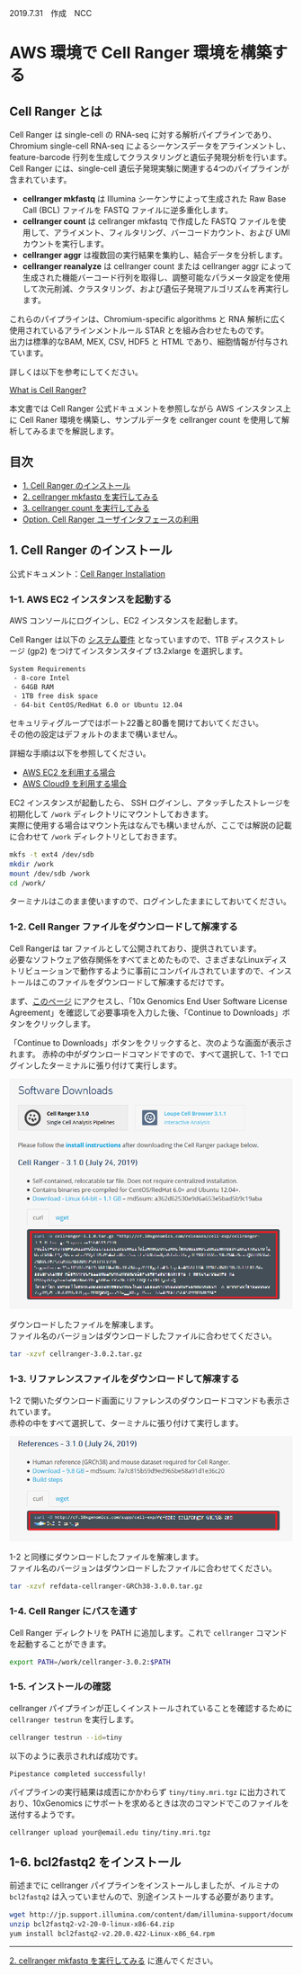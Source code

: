 2019.7.31　作成　NCC

# AWS 環境で Cell Ranger 環境を構築する

## Cell Ranger とは

Cell Ranger は single-cell の RNA-seq に対する解析パイプラインであり、Chromium single-cell RNA-seq によるシーケンスデータをアラインメントし、feature-barcode 行列を生成してクラスタリングと遺伝子発現分析を行います。  
Cell Ranger には、single-cell 遺伝子発現実験に関連する4つのパイプラインが含まれています。

 - **cellranger mkfastq** は Illumina シーケンサによって生成された Raw Base Call (BCL) ファイルを FASTQ ファイルに逆多重化します。
 - **cellranger count** は cellranger mkfastq で作成した FASTQ ファイルを使用して、アライメント、フィルタリング、バーコードカウント、および UMI カウントを実行します。 
 - **cellranger aggr** は複数回の実行結果を集約し、結合データを分析します。 
 - **cellranger reanalyze** は cellranger count または cellranger aggr によって生成された機能バーコード行列を取得し、調整可能なパラメータ設定を使用して次元削減、クラスタリング、および遺伝子発現アルゴリズムを再実行します。

これらのパイプラインは、Chromium-specific algorithms と RNA 解析に広く使用されているアラインメントルール STAR とを組み合わせたものです。   
出力は標準的なBAM, MEX, CSV, HDF5 と HTML であり、細胞情報が付与されています。

詳しくは以下を参考にしてください。

[What is Cell Ranger?](https://support.10xgenomics.com/single-cell-gene-expression/software/pipelines/latest/what-is-cell-ranger)

本文書では Cell Ranger 公式ドキュメントを参照しながら AWS インスタンス上に Cell Raner 環境を構築し、サンプルデータを cellranger count を使用して解析してみるまでを解説します。

## 目次

 - [1. Cell Ranger のインストール](#)
 - [2. cellranger mkfastq を実行してみる](./02_mkfastq.html)
 - [3. cellranger count を実行してみる](./03_count.html)
 - [Option. Cell Ranger ユーザインタフェースの利用](./99_ui.html)

## 1. Cell Ranger のインストール

公式ドキュメント：[Cell Ranger Installation](https://support.10xgenomics.com/single-cell-gene-expression/software/pipelines/latest/installation)

### 1-1. AWS EC2 インスタンスを起動する

AWS コンソールにログインし、EC2 インスタンスを起動します。

Cell Ranger は以下の [システム要件](https://support.10xgenomics.com/single-cell-gene-expression/software/overview/system-requirements) となっていますので、1TB ディスクストレージ (gp2) をつけてインスタンスタイプ t3.2xlarge を選択します。  

```
System Requirements
 - 8-core Intel
 - 64GB RAM
 - 1TB free disk space
 - 64-bit CentOS/RedHat 6.0 or Ubuntu 12.04
```

セキュリティグループではポート22番と80番を開けておいてください。  
その他の設定はデフォルトのままで構いません。

詳細な手順は以下を参照してください。

 - [AWS EC2 を利用する場合](./aws_ec2_instance.html)
 - [AWS Cloud9 を利用する場合](./aws_cloud9.html)

EC2 インスタンスが起動したら、 SSH ログインし、アタッチしたストレージを初期化して `/work` ディレクトリにマウントしておきます。  
実際に使用する場合はマウント先はなんでも構いませんが、ここでは解説の記載に合わせて `/work` ディレクトリとしておきます。

```Bash
mkfs -t ext4 /dev/sdb
mkdir /work
mount /dev/sdb /work
cd /work/
```

ターミナルはこのまま使いますので、ログインしたままにしておいてください。

### 1-2. Cell Ranger ファイルをダウンロードして解凍する

Cell Rangerは tar ファイルとして公開されており、提供されています。   
必要なソフトウェア依存関係をすべてまとめたもので、さまざまなLinuxディストリビューションで動作するように事前にコンパイルされていますので、インストールはこのファイルをダウンロードして解凍するだけです。

まず、[このページ](https://support.10xgenomics.com/single-cell-gene-expression/software/downloads/latest) にアクセスし、「10x Genomics End User Software License Agreement」を確認して必要事項を入力した後、「Continue to Downloads」ボタンをクリックします。

「Continue to Downloads」ボタンをクリックすると、次のような画面が表示されます。
赤枠の中がダウンロードコマンドですので、すべて選択して、1-1 でログインしたターミナルに張り付けて実行します。

![](../image/download1.PNG)

ダウンロードしたファイルを解凍します。  
ファイル名のバージョンはダウンロードしたファイルに合わせてください。

```Bash
tar -xzvf cellranger-3.0.2.tar.gz
```

### 1-3. リファレンスファイルをダウンロードして解凍する

1-2 で開いたダウンロード画面にリファレンスのダウンロードコマンドも表示されています。  
赤枠の中をすべて選択して、ターミナルに張り付けて実行します。

![](../image/download2.PNG)

1-2 と同様にダウンロードしたファイルを解凍します。  
ファイル名のバージョンはダウンロードしたファイルに合わせてください。

```Bash
tar -xzvf refdata-cellranger-GRCh38-3.0.0.tar.gz
```

### 1-4. Cell Ranger にパスを通す

Cell Ranger ディレクトリを PATH に追加します。これで `cellranger` コマンドを起動することができます。

```Bash
export PATH=/work/cellranger-3.0.2:$PATH
```

### 1-5. インストールの確認

cellranger パイプラインが正しくインストールされていることを確認するために `cellranger testrun` を実行します。

```Bash
cellranger testrun --id=tiny
```

以下のように表示されれば成功です。

```
Pipestance completed successfully!
```

パイプラインの実行結果は成否にかかわらず `tiny/tiny.mri.tgz` に出力されており、10xGenomics にサポートを求めるときは次のコマンドでこのファイルを送付するようです。

```
cellranger upload your@email.edu tiny/tiny.mri.tgz
```

## 1-6. bcl2fastq2 をインストール

前述までに cellranger パイプラインをインストールしましたが、イルミナの `bcl2fastq2` は入っていませんので、別途インストールする必要があります。

```Bash
wget http://jp.support.illumina.com/content/dam/illumina-support/documents/downloads/software/bcl2fastq/bcl2fastq2-v2-20-0-linux-x86-64.zip
unzip bcl2fastq2-v2-20-0-linux-x86-64.zip
yum install bcl2fastq2-v2.20.0.422-Linux-x86_64.rpm
```

---

[2. cellranger mkfastq を実行してみる](./02_mkfastq.html) に進んでください。
